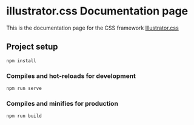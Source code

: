 # illustrator.css Documentation page
This is the documentation page for the CSS framework [Illustrator.css](https://github.com/Emilianoac/illustrator.css)


## Project setup
```
npm install
```

### Compiles and hot-reloads for development
```
npm run serve
```

### Compiles and minifies for production
```
npm run build
```

